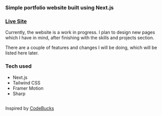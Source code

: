 ### Simple portfolio website built using Next.js

### [Live Site](/)

Currently, the website is a work in progress. I plan to design new pages which I have in mind, after finishing with the skills and projects section.

There are a couple of features and changes I will be doing, which will be listed here later.

### Tech used
- Next.js
- Tailwind CSS
- Framer Motion
- Sharp

##
Inspired by [CodeBucks](https://minimal-nextjs-portfolio-website.vercel.app/)